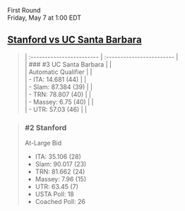 First Round  
Friday, May 7 at 1:00 EDT
## [Stanford vs UC Santa Barbara](https://www.ncaa.com/game/5833656) 

> | :------------------------ | :------------------------ |  
> | ### #3 UC Santa Barbara   | |  
> | Automatic Qualifier       | |  
> | - ITA: 14.681 (44)        | |  
> | - Slam: 87.384 (39)       | |  
> | - TRN: 78.807 (40)        | |  
> | - Massey: 6.75 (40)       | |  
> | - UTR: 57.03 (46)         | |  

> ### #2 Stanford  
> At-Large Bid  
> - ITA: 35.106 (28)  
> - Slam: 90.017 (23)  
> - TRN: 81.662 (24)  
> - Massey: 7.96 (15)  
> - UTR: 63.45 (7)  
> - USTA Poll: 18  
> - Coached Poll: 26  
